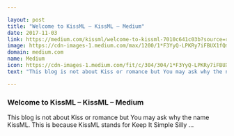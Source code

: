 ```yaml
---

layout: post
title: "Welcome to KissML – KissML – Medium"
date: 2017-11-03
link: https://medium.com/kissml/welcome-to-kissml-7010c641c03b?source=rss------machine_learning-5
image: https://cdn-images-1.medium.com/max/1200/1*F3YyQ-LPKRy7iFBUX1fQmA.jpeg
domain: medium.com
name: Medium
icon: https://cdn-images-1.medium.com/fit/c/304/304/1*F3YyQ-LPKRy7iFBUX1fQmA.jpeg
text: "This blog is not about Kiss or romance but You may ask why the name KissML. This is because KissML stands for Keep It Simple Silly …"

---
```


### Welcome to KissML – KissML – Medium

This blog is not about Kiss or romance but You may ask why the name KissML. This is because KissML stands for Keep It Simple Silly …